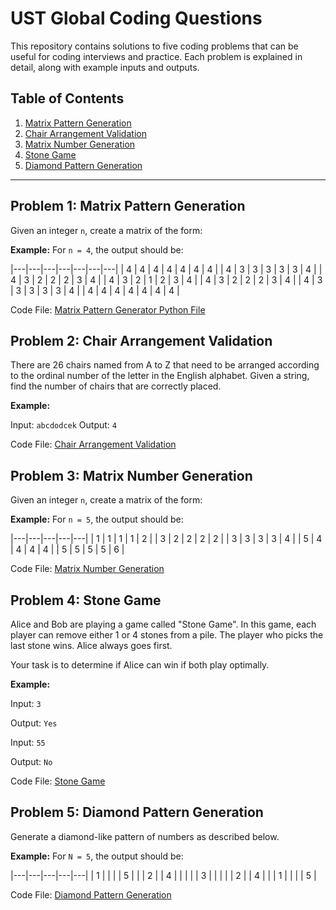 # UST Global Coding Questions

This repository contains solutions to five coding problems that can be useful for coding interviews and practice. Each problem is explained in detail, along with example inputs and outputs.

## Table of Contents

1. [Matrix Pattern Generation](#problem-1-matrix-pattern-generation)
2. [Chair Arrangement Validation](#problem-2-chair-arrangement-validation)
3. [Matrix Number Generation](#problem-3-matrix-number-generation)
4. [Stone Game](#problem-4-stone-game)
5. [Diamond Pattern Generation](#problem-5-diamond-pattern-generation)

---

## Problem 1: Matrix Pattern Generation

Given an integer `n`, create a matrix of the form:

**Example:**
For `n = 4`, the output should be:

|---|---|---|---|---|---|---|
| 4 | 4 | 4 | 4 | 4 | 4 | 4 |
| 4 | 3 | 3 | 3 | 3 | 3 | 4 |
| 4 | 3 | 2 | 2 | 2 | 3 | 4 |
| 4 | 3 | 2 | 1 | 2 | 3 | 4 |
| 4 | 3 | 2 | 2 | 2 | 3 | 4 |
| 4 | 3 | 3 | 3 | 3 | 3 | 4 |
| 4 | 4 | 4 | 4 | 4 | 4 | 4 |

Code File: [Matrix Pattern Generator Python File](./Question%201.py)

## Problem 2: Chair Arrangement Validation

There are 26 chairs named from A to Z that need to be arranged according to the ordinal number of the letter in the English alphabet. Given a string, find the number of chairs that are correctly placed.

**Example:**

Input: `abcdodcek`
Output: `4`

Code File: [Chair Arrangement Validation](./Question%202.py)

## Problem 3: Matrix Number Generation

Given an integer `n`, create a matrix of the form:

**Example:**
For `n = 5`, the output should be:

|---|---|---|---|---|
| 1 | 1 | 1 | 1 | 2 |
| 3 | 2 | 2 | 2 | 2 |
| 3 | 3 | 3 | 3 | 4 |
| 5 | 4 | 4 | 4 | 4 |
| 5 | 5 | 5 | 5 | 6 |

Code File: [Matrix Number Generation](./Question%203.py)

## Problem 4: Stone Game

Alice and Bob are playing a game called "Stone Game". In this game, each player can remove either 1 or 4 stones from a pile. The player who picks the last stone wins. Alice always goes first.

Your task is to determine if Alice can win if both play optimally.

**Example:**

Input: `3`

Output: `Yes`

Input: `55`

Output: `No`

Code File: [Stone Game](./Question%204.py)

## Problem 5: Diamond Pattern Generation

Generate a diamond-like pattern of numbers as described below.

**Example:**
For `N = 5`, the output should be:

|---|---|---|---|---|
| 1 |   |   |   | 5 |
|   | 2 |   | 4 |   |
|   |   | 3 |   |   |
|   | 2 |   | 4 |   |
| 1 |   |   |   | 5 |

Code File: [Diamond Pattern Generation](./Question%205.py)
